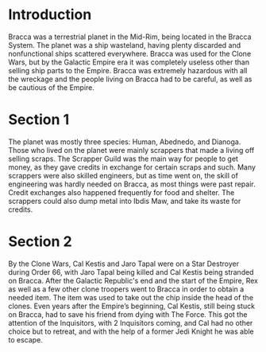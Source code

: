 # Introduction

Bracca was a terrestrial planet in the Mid-Rim, being located in the Bracca System.
The planet was a ship wasteland, having plenty discarded and nonfunctional ships scattered everywhere.
Bracca was used for the Clone Wars, but by the Galactic Empire era it was completely useless other than selling ship parts to the Empire.
Bracca was extremely hazardous with all the wreckage and the people living on Bracca had to be careful, as well as be cautious of the Empire.

# Section 1

The planet was mostly three species: Human, Abednedo, and Dianoga.
Those who lived on the planet were mainly scrappers that made a living off selling scraps.
The Scrapper Guild was the main way for people to get money, as they gave credits in exchange for certain scraps and such.
Many scrappers were also skilled engineers, but as time went on, the skill of engineering was hardly needed on Bracca, as most things were past repair.
Credit exchanges also happened frequently for food and shelter.
The scrappers could also dump metal into Ibdis Maw, and take its waste for credits.

# Section 2

By the Clone Wars, Cal Kestis and Jaro Tapal were on a Star Destroyer during Order 66, with Jaro Tapal being killed and Cal Kestis being stranded on Bracca.
After the Galactic Republic's end and the start of the Empire, Rex as well as a few other clone troopers went to Bracca in order to obtain a needed item.
The item was used to take out the chip inside the head of the clones.
Even years after the Empire’s beginning, Cal Kestis, still being stuck on Bracca, had to save his friend from dying with The Force.
This got the attention of the Inquisitors, with 2 Inquisitors coming, and Cal had no other choice but to retreat, and with the help of a former Jedi Knight he was able to escape.
